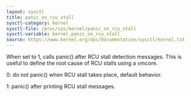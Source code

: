 ```yaml
---
layout: sysctl
title: panic_on_rcu_stall
sysctl-category: kernel
sysctl-file: /proc/sys/kernel/panic_on_rcu_stall
sysctl-variable: kernel.panic_on_rcu_stall
source: https://www.kernel.org/doc/Documentation/sysctl/kernel.txt
---
```


When set to 1, calls panic() after RCU stall detection messages. This
is useful to define the root cause of RCU stalls using a vmcore.

0: do not panic() when RCU stall takes place, default behavior.

1: panic() after printing RCU stall messages.

